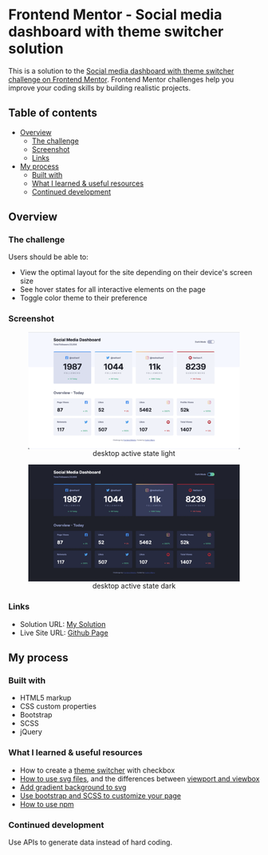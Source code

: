 # Frontend Mentor - Social media dashboard with theme switcher solution

This is a solution to the [Social media dashboard with theme switcher challenge on Frontend Mentor](https://www.frontendmentor.io/challenges/social-media-dashboard-with-theme-switcher-6oY8ozp_H). Frontend Mentor challenges help you improve your coding skills by building realistic projects.

## Table of contents

- [Overview](#overview)
  - [The challenge](#the-challenge)
  - [Screenshot](#screenshot)
  - [Links](#links)
- [My process](#my-process)
  - [Built with](#built-with)
  - [What I learned & useful resources](#what-i-learned)
  - [Continued development](#continued-development)

## Overview

### The challenge

Users should be able to:

- View the optimal layout for the site depending on their device's screen size
- See hover states for all interactive elements on the page
- Toggle color theme to their preference

### Screenshot

<figure>
<img src="./solution-screenshoots/active-state-light.png" align="center">
<figcaption align="center">desktop active state light</figcaption>
</figure>

<figure>
<img src="./solution-screenshoots/active-state-dark.png" align="center">
<figcaption align="center">desktop active state dark</figcaption>
</figure>

### Links

- Solution URL: [My Solution](https://github.com/evelyn-2022/social-media-dashboard)
- Live Site URL: [Github Page](https://evelyn-2022.github.io/social-media-dashboard/)

## My process

### Built with

- HTML5 markup
- CSS custom properties
- Bootstrap
- SCSS
- jQuery

### What I learned & useful resources

- How to create a [theme switcher](https://www.youtube.com/watch?v=D1yg4T37qYo&list=PLFatWG5b83quGPEcTPYw8iJHXfjlwdL-S&index=8) with checkbox
- [How to use svg files](https://www.youtube.com/watch?v=ZJSCl6XEdP8&list=PLFatWG5b83quGPEcTPYw8iJHXfjlwdL-S&index=9), and the differences between [viewport and viewbox](https://www.youtube.com/watch?v=TBYJ2V1jAlA&list=PLFatWG5b83quGPEcTPYw8iJHXfjlwdL-S&index=11)
- [Add gradient background to svg](https://stackoverflow.com/questions/14051351/svg-gradient-using-css)
- [Use bootstrap and SCSS to customize your page](https://www.youtube.com/watch?v=iJKCj8uAHz8&list=PLFatWG5b83quGPEcTPYw8iJHXfjlwdL-S&index=6&t=15973s)
- [How to use npm](https://www.youtube.com/watch?v=jHDhaSSKmB0&list=PLFatWG5b83quGPEcTPYw8iJHXfjlwdL-S&index=1)

### Continued development

Use APIs to generate data instead of hard coding.
